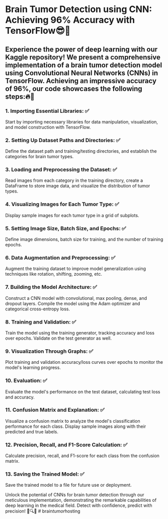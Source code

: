 # Brain Tumor Detection using CNN: Achieving 96% Accuracy with TensorFlow😎🔐

## Experience the power of deep learning with our Kaggle repository! We present a comprehensive implementation of a brain tumor detection model using Convolutional Neural Networks (CNNs) in TensorFlow. Achieving an impressive accuracy of 96%, our code showcases the following steps:🔥🧠

### 1. Importing Essential Libraries: ✅
Start by importing necessary libraries for data manipulation, visualization, and model construction with TensorFlow.

### 2. Setting Up Dataset Paths and Directories: ✅
Define the dataset path and training/testing directories, and establish the categories for brain tumor types.

### 3. Loading and Preprocessing the Dataset: ✅
Read images from each category in the training directory, create a DataFrame to store image data, and visualize the distribution of tumor types.

### 4. Visualizing Images for Each Tumor Type: ✅
Display sample images for each tumor type in a grid of subplots.

### 5. Setting Image Size, Batch Size, and Epochs: ✅
Define image dimensions, batch size for training, and the number of training epochs.

### 6. Data Augmentation and Preprocessing: ✅
Augment the training dataset to improve model generalization using techniques like rotation, shifting, zooming, etc.

### 7. Building the Model Architecture: ✅
Construct a CNN model with convolutional, max pooling, dense, and dropout layers. Compile the model using the Adam optimizer and categorical cross-entropy loss.

### 8. Training and Validation: ✅
Train the model using the training generator, tracking accuracy and loss over epochs. Validate on the test generator as well.

### 9. Visualization Through Graphs: ✅
Plot training and validation accuracy/loss curves over epochs to monitor the model's learning progress.

### 10. Evaluation: ✅
Evaluate the model's performance on the test dataset, calculating test loss and accuracy.

### 11. Confusion Matrix and Explanation: ✅
Visualize a confusion matrix to analyze the model's classification performance for each class. Display sample images along with their predicted and true labels.

### 12. Precision, Recall, and F1-Score Calculation: ✅
Calculate precision, recall, and F1-score for each class from the confusion matrix.

### 13. Saving the Trained Model: ✅
Save the trained model to a file for future use or deployment.

Unlock the potential of CNNs for brain tumor detection through our meticulous implementation, demonstrating the remarkable capabilities of deep learning in the medical field. Detect with confidence, predict with precision! 🧠🔍🤖
#   b r a i n _ t u m o r _ h o s t i n g  
 
